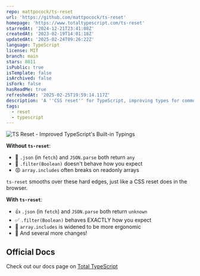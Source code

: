 ```yaml
---
repo: mattpocock/ts-reset
url: 'https://github.com/mattpocock/ts-reset'
homepage: 'https://www.totaltypescript.com/ts-reset'
starredAt: '2024-12-21T23:41:08Z'
createdAt: '2023-02-19T14:01:18Z'
updatedAt: '2025-02-24T09:26:22Z'
language: TypeScript
license: MIT
branch: main
stars: 8011
isPublic: true
isTemplate: false
isArchived: false
isFork: false
hasReadMe: true
refreshedAt: '2025-02-25T19:59:14.117Z'
description: 'A ''CSS reset'' for TypeScript, improving types for common JavaScript API''s'
tags:
  - reset
  - typescript
---
```


![TS Reset - Improved TypeScript's Built-in Typings](https://raw.githubusercontent.com/mattpocock/ts-reset/main/og-image.png)

**Without `ts-reset`**:

- 🚨 `.json` (in `fetch`) and `JSON.parse` both return `any`
- 🤦 `.filter(Boolean)` doesn't behave how you expect
- 😡 `array.includes` often breaks on readonly arrays

`ts-reset` smooths over these hard edges, just like a CSS reset does in the browser.

**With `ts-reset`**:

- 👍 `.json` (in `fetch`) and `JSON.parse` both return `unknown`
- ✅ `.filter(Boolean)` behaves EXACTLY how you expect
- 🥹 `array.includes` is widened to be more ergonomic
- 🚀 And several more changes!

## Official Docs

Check out our docs page on [Total TypeScript](https://totaltypescript.com/ts-reset)
